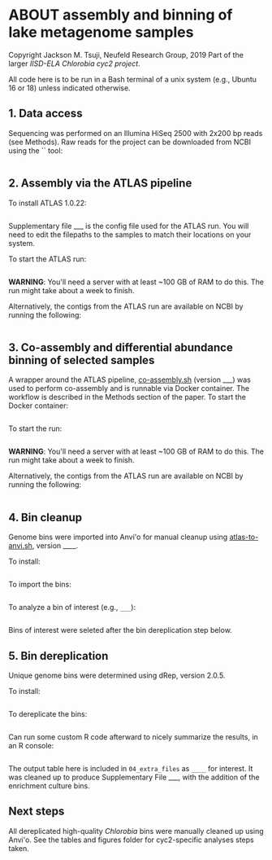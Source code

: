 # ABOUT assembly and binning of lake metagenome samples
Copyright Jackson M. Tsuji, Neufeld Research Group, 2019
Part of the larger *IISD-ELA Chlorobia cyc2 project*.

All code here is to be run in a Bash terminal of a unix system (e.g., Ubuntu 16 or 18) unless indicated otherwise.

## 1. Data access
Sequencing was performed on an Illumina HiSeq 2500 with 2x200 bp reads (see Methods). Raw reads for the project can be downloaded from NCBI using the `` tool:

```

```

## 2. Assembly via the ATLAS pipeline
To install ATLAS 1.0.22:
```

```

Supplementary file ___ is the config file used for the ATLAS run. You will need to edit the filepaths to the samples to match their locations on your system.

To start the ATLAS run:
```

```
__WARNING__: You'll need a server with at least ~100 GB of RAM to do this. The run might take about a week to finish.

Alternatively, the contigs from the ATLAS run are available on NCBI by running the following:
```

```

## 3. Co-assembly and differential abundance binning of selected samples
A wrapper around the ATLAS pipeline, [co-assembly.sh](___) (version ___) was used to perform co-assembly and is runnable via Docker container. The workflow is described in the Methods section of the paper. To start the Docker container:
```

```

To start the run:
```

```
__WARNING__: You'll need a server with at least ~100 GB of RAM to do this. The run might take about a week to finish.

Alternatively, the contigs from the ATLAS run are available on NCBI by running the following:
```

```

## 4. Bin cleanup
Genome bins were imported into Anvi'o for manual cleanup using [atlas-to-anvi.sh](___), version ____.

To install:
```

```

To import the bins:
```

```

To analyze a bin of interest (e.g., `___`):
```

```
Bins of interest were seleted after the bin dereplication step below.

## 5. Bin dereplication
Unique genome bins were determined using dRep, version 2.0.5.

To install:
```

```

To dereplicate the bins:
```

```

Can run some custom R code afterward to nicely summarize the results, in an R console:
```

```

The output table here is included in `04_extra_files` as `____` for interest. It was cleaned up to produce Supplementary File ___, with the addition of the enrichment culture bins.

## Next steps
All dereplicated high-quality _Chlorobia_ bins were manually cleaned up using Anvi'o.
See the tables and figures folder for cyc2-specific analyses steps taken.


